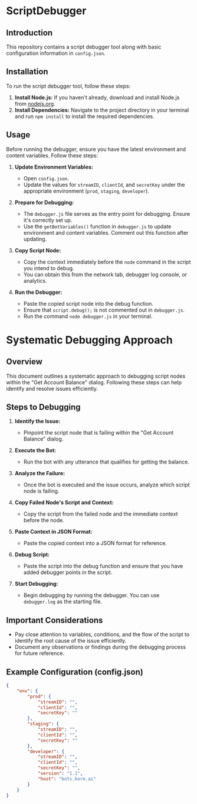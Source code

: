 # ScriptDebugger

## Introduction

This repository contains a script debugger tool along with basic configuration information in `config.json`.

## Installation

To run the script debugger tool, follow these steps:

1. **Install Node.js:** If you haven't already, download and install Node.js from [nodejs.org](https://nodejs.org/).
2. **Install Dependencies:** Navigate to the project directory in your terminal and run `npm install` to install the required dependencies.

## Usage

Before running the debugger, ensure you have the latest environment and content variables. Follow these steps:

1. **Update Environment Variables:**
    - Open `config.json`.
    - Update the values for `streamID`, `clientId`, and `secretKey` under the appropriate environment (`prod`, `staging`, `developer`).

2. **Prepare for Debugging:**
    - The `debugger.js` file serves as the entry point for debugging. Ensure it's correctly set up.
    - Use the `getBotVariables()` function in `debugger.js` to update environment and content variables. Comment out this function after updating.

3. **Copy Script Node:**
    - Copy the context immediately before the `node` command in the script you intend to debug.
    - You can obtain this from the network tab, debugger log console, or analytics.

4. **Run the Debugger:**
    - Paste the copied script node into the debug function.
    - Ensure that `script.debug();` is not commented out in `debugger.js`.
    - Run the command `node debugger.js` in your terminal.



# Systematic Debugging Approach

## Overview

This document outlines a systematic approach to debugging script nodes within the "Get Account Balance" dialog. Following these steps can help identify and resolve issues efficiently.

## Steps to Debugging

1. **Identify the Issue:**
   - Pinpoint the script node that is failing within the "Get Account Balance" dialog.

2. **Execute the Bot:**
   - Run the bot with any utterance that qualifies for getting the balance.

3. **Analyze the Failure:**
   - Once the bot is executed and the issue occurs, analyze which script node is failing.

4. **Copy Failed Node's Script and Context:**
   - Copy the script from the failed node and the immediate context before the node.

5. **Paste Context in JSON Format:**
   - Paste the copied context into a JSON format for reference.

6. **Debug Script:**
   - Paste the script into the debug function and ensure that you have added debugger points in the script.

7. **Start Debugging:**
   - Begin debugging by running the debugger. You can use `debugger.log` as the starting file.

## Important Considerations

- Pay close attention to variables, conditions, and the flow of the script to identify the root cause of the issue efficiently.
- Document any observations or findings during the debugging process for future reference.


## Example Configuration (config.json)

```json
{
    "env": {
        "prod": {
            "streamID": "",
            "clientId": "",
            "secretKey": ""
        },
        "staging": {
            "streamID": "",
            "clientId": "",
            "secretKey": ""
        },
        "developer": {
            "streamID": "",
            "clientId": "",
            "secretKey": "",
            "version": "1.1",
            "host": "bots.kore.ai"
        }
    }
}
